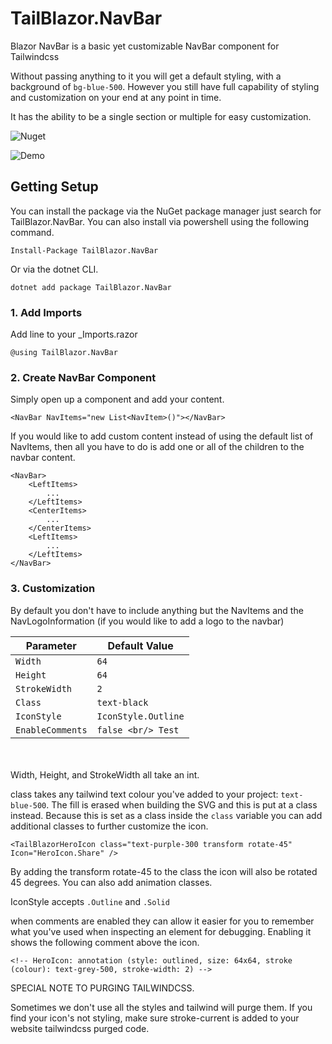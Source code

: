 # TailBlazor.NavBar

Blazor NavBar is a basic yet customizable NavBar component for Tailwindcss

Without passing anything to it you will get a default styling, with a background of `bg-blue-500`. However you still have full capability of styling and customization on your end at any point in time.

It has the ability to be a single section or multiple for easy customization.

![Nuget](https://img.shields.io/nuget/v/TailBlazor.HeroIcons.svg)

![Demo](screenshot.png)

## Getting Setup

You can install the package via the NuGet package manager just search for TailBlazor.NavBar. You can also install via powershell using the following command.

`Install-Package TailBlazor.NavBar`

Or via the dotnet CLI.

`dotnet add package TailBlazor.NavBar`

### 1. Add Imports

Add line to your \_Imports.razor

```
@using TailBlazor.NavBar
```

### 2. Create NavBar Component

Simply open up a component and add your content.

```
<NavBar NavItems="new List<NavItem>()"></NavBar>
```

If you would like to add custom content instead of using the default list of NavItems, then all you have to do is add one or all of the children to the navbar content.
```
<NavBar>
    <LeftItems>
        ...
    </LeftItems>
    <CenterItems>
        ...
    </CenterItems>
    <LeftItems>
        ...
    </LeftItems>
</NavBar>
```

### 3. Customization

By default you don't have to include anything but the NavItems and the NavLogoInformation (if you would like to add a logo to the navbar)

Parameter | Default Value
--- | ---
`Width` | `64`
`Height` | `64`
`StrokeWidth` | `2`
`Class` | `text-black`
`IconStyle` | `IconStyle.Outline`
`EnableComments` | `false <br/> Test`

<br/><br/>
Width, Height, and StrokeWidth all take an int.

class takes any tailwind text colour you've added to your project: `text-blue-500`. The fill is erased when building the SVG and this is put at a class instead. Because this is set as a class inside the `class` variable you can add additional classes to further customize the icon.

`<TailBlazorHeroIcon class="text-purple-300 transform rotate-45" Icon="HeroIcon.Share" />`

By adding the transform rotate-45 to the class the icon will also be rotated 45 degrees. You can also add animation classes.


IconStyle accepts `.Outline` and `.Solid`

when comments are enabled they can allow it easier for you to remember what you've used when inspecting an element for debugging.
Enabling it shows the following comment above the icon.


`<!-- HeroIcon: annotation (style: outlined, size: 64x64, stroke (colour): text-grey-500, stroke-width: 2) -->`




SPECIAL NOTE TO PURGING TAILWINDCSS.

Sometimes we don't use all the styles and tailwind will purge them. If you find your icon's not styling, make sure stroke-current is added to your website tailwindcss purged code.

